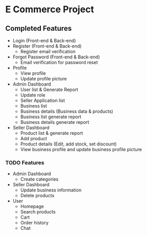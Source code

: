 # E Commerce Project

## Completed Features

-   Login (Front-end & Back-end)
-   Register (Front-end & Back-end)
    -   Register email verification
-   Forgot Password (Front-end & Back-end)
    -   Email verification for password reset
-   Profile
    -   View profile
    -   Update profile picture
-   Admin Dashboard
    -   User list & Generate Report
    -   Update role
    -   Seller Application list
    -   Business list
    -   Business details (Business data & products)
    -   Business list generate report
    -   Business details generate report
-   Seller Dashboard
    -   Product list & generate report
    -   Add product
    -   Product details (Edit, add stock, set discount)
    -   View business profile and update business profile picture

### TODO Features

-   Admin Dashboard
    -   Create categories
-   Seller Dashboard
    -   Update business information
    -   Delete products
-   User
    -   Homepage
    -   Search products
    -   Cart
    -   Order history
    -   Chat

